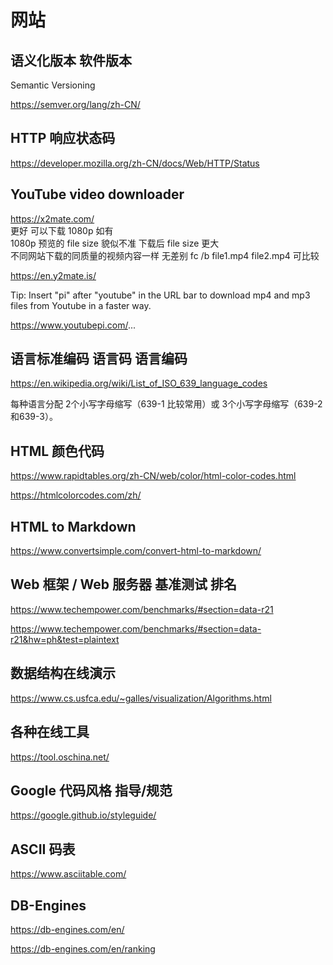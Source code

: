 # 网站

## 语义化版本 软件版本

Semantic Versioning

https://semver.org/lang/zh-CN/

## HTTP 响应状态码

https://developer.mozilla.org/zh-CN/docs/Web/HTTP/Status

## YouTube video downloader

https://x2mate.com/  
更好 可以下载 1080p 如有  
1080p 预览的 file size 貌似不准 下载后 file size 更大  
不同网站下载的同质量的视频内容一样 无差别 fc /b file1.mp4 file2.mp4 可比较

https://en.y2mate.is/

Tip: Insert "pi" after "youtube" in the URL bar to download mp4 and mp3 files from Youtube in a faster way.

https://www.youtubepi.com/...

## 语言标准编码 语言码 语言编码

https://en.wikipedia.org/wiki/List_of_ISO_639_language_codes

每种语言分配 2个小写字母缩写（639-1 比较常用）或 3个小写字母缩写（639-2和639-3）。

## HTML 颜色代码

https://www.rapidtables.org/zh-CN/web/color/html-color-codes.html

https://htmlcolorcodes.com/zh/

## HTML to Markdown

https://www.convertsimple.com/convert-html-to-markdown/

## Web 框架 / Web 服务器 基准测试 排名   

https://www.techempower.com/benchmarks/#section=data-r21

https://www.techempower.com/benchmarks/#section=data-r21&hw=ph&test=plaintext

## 数据结构在线演示

https://www.cs.usfca.edu/~galles/visualization/Algorithms.html

## 各种在线工具

https://tool.oschina.net/

## Google 代码风格 指导/规范

https://google.github.io/styleguide/

## ASCII 码表

https://www.asciitable.com/

## DB-Engines

https://db-engines.com/en/

https://db-engines.com/en/ranking
